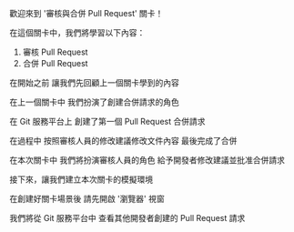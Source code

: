 歡迎來到
'審核與合併 Pull Request' 關卡！

在這個關卡中，我們將學習以下內容：
1. 審核 Pull Request
2. 合併 Pull Request

在開始之前
讓我們先回顧上一個關卡學到的內容

在上一個關卡中
我們扮演了創建合併請求的角色

在 Git 服務平台上
創建了第一個 Pull Request 合併請求

在過程中
按照審核人員的修改建議修改文件內容
最後完成了合併

在本次關卡中
我們將扮演審核人員的角色
給予開發者修改建議並批准合併請求

接下來，讓我們建立本次關卡的模擬環境

在創建好關卡場景後
請先開啟 '瀏覽器' 視窗

我們將從 Git 服務平台中
查看其他開發者創建的 Pull Request 請求